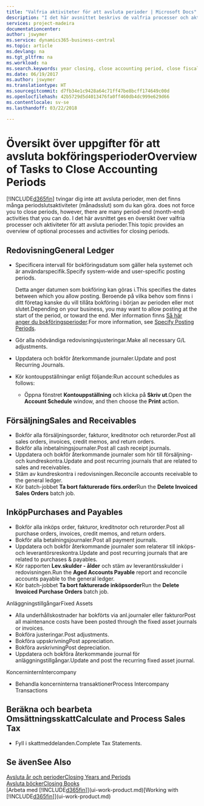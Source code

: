```yaml
---
title: "Valfria aktiviteter för att avsluta perioder | Microsoft Docs"
description: "I det här avsnittet beskrivs de valfria processer och aktiviteter för att avsluta bokföringsperioder i Business Central."
services: project-madeira
documentationcenter: 
author: jswymer
ms.service: dynamics365-business-central
ms.topic: article
ms.devlang: na
ms.tgt_pltfrm: na
ms.workload: na
ms.search.keywords: year closing, close accounting period, close fiscal year, aging, creditor payments, vendor payments
ms.date: 06/19/2017
ms.author: jswymer
ms.translationtype: HT
ms.sourcegitcommit: d7fb34e1c9428a64c71ff47be8bcff174649c00d
ms.openlocfilehash: 42b5729d5d4013476fa0ff460db4dc999e629d66
ms.contentlocale: sv-se
ms.lasthandoff: 03/22/2018

---
```

# <a name="overview-of-tasks-to-close-accounting-periods"></a><span data-ttu-id="76515-103">Översikt över uppgifter för att avsluta bokföringsperioder</span><span class="sxs-lookup"><span data-stu-id="76515-103">Overview of Tasks to Close Accounting Periods</span></span>
[!INCLUDE[d365fin](includes/d365fin_md.md)]<span data-ttu-id="76515-104"> tvingar dig inte att avsluta perioder, men det finns många periodslutsaktiviteter (månadsslut) som du kan göra.</span><span class="sxs-lookup"><span data-stu-id="76515-104"> does not force you to close periods, however, there are many period-end (month-end) activities that you can do.</span></span> <span data-ttu-id="76515-105">I det här avsnittet ges en översikt över valfria processer och aktiviteter för att avsluta perioder.</span><span class="sxs-lookup"><span data-stu-id="76515-105">This topic provides an overview of optional processes and activities for closing periods.</span></span>  

## <a name="general-ledger"></a><span data-ttu-id="76515-106">Redovisning</span><span class="sxs-lookup"><span data-stu-id="76515-106">General Ledger</span></span>
* <span data-ttu-id="76515-107">Specificera intervall för bokföringsdatum som gäller hela systemet och är användarspecifik.</span><span class="sxs-lookup"><span data-stu-id="76515-107">Specify system-wide and user-specific posting periods.</span></span>  

    <span data-ttu-id="76515-108">Detta anger datumen som bokföring kan göras i.</span><span class="sxs-lookup"><span data-stu-id="76515-108">This specifies the dates between which you allow posting.</span></span> <span data-ttu-id="76515-109">Beroende på vilka behov som finns i ditt företag kanske du vill tillåta bokföring i början av perioden eller mot slutet.</span><span class="sxs-lookup"><span data-stu-id="76515-109">Depending on your business, you may want to allow posting at the start of the period, or toward the end.</span></span> <span data-ttu-id="76515-110">Mer information finns [Så här anger du bokföringsperioder](finance-how-specify-posting-periods.md).</span><span class="sxs-lookup"><span data-stu-id="76515-110">For more information, see [Specify Posting Periods](finance-how-specify-posting-periods.md).</span></span>  
* <span data-ttu-id="76515-111">Gör alla nödvändiga redovisningsjusteringar.</span><span class="sxs-lookup"><span data-stu-id="76515-111">Make all necessary G/L adjustments.</span></span>  
* <span data-ttu-id="76515-112">Uppdatera och bokför återkommande journaler.</span><span class="sxs-lookup"><span data-stu-id="76515-112">Update and post Recurring Journals.</span></span>  
  <!--* Process Consolidations-->
* <span data-ttu-id="76515-113">Kör kontouppställningar enligt följande:</span><span class="sxs-lookup"><span data-stu-id="76515-113">Run account schedules as follows:</span></span>  
  * <span data-ttu-id="76515-114">Öppna fönstret **Kontouppställning** och klicka på **Skriv ut**.</span><span class="sxs-lookup"><span data-stu-id="76515-114">Open the **Account Schedule** window, and then choose the **Print** action.</span></span>  

## <a name="sales-and-receivables"></a><span data-ttu-id="76515-115">Försäljning</span><span class="sxs-lookup"><span data-stu-id="76515-115">Sales and Receivables</span></span>
* <span data-ttu-id="76515-116">Bokför alla försäljningsorder, fakturor, kreditnotor och returorder.</span><span class="sxs-lookup"><span data-stu-id="76515-116">Post all sales orders, invoices, credit memos, and return orders.</span></span>  
* <span data-ttu-id="76515-117">Bokför alla inbetalningsjournaler.</span><span class="sxs-lookup"><span data-stu-id="76515-117">Post all cash receipt journals.</span></span>  
* <span data-ttu-id="76515-118">Uppdatera och bokför återkommande journaler som hör till försäljning- och kundreskontra.</span><span class="sxs-lookup"><span data-stu-id="76515-118">Update and post recurring journals that are related to sales and receivables.</span></span>  
* <span data-ttu-id="76515-119">Stäm av kundreskontra i redovisningen.</span><span class="sxs-lookup"><span data-stu-id="76515-119">Reconcile accounts receivable to the general ledger.</span></span>  
* <span data-ttu-id="76515-120">Kör batch-jobbet **Ta bort fakturerade förs.order**</span><span class="sxs-lookup"><span data-stu-id="76515-120">Run the **Delete Invoiced Sales Orders** batch job.</span></span>  

## <a name="purchases-and-payables"></a><span data-ttu-id="76515-121">Inköp</span><span class="sxs-lookup"><span data-stu-id="76515-121">Purchases and Payables</span></span>
* <span data-ttu-id="76515-122">Bokför alla inköps order, fakturor, kreditnotor och returorder.</span><span class="sxs-lookup"><span data-stu-id="76515-122">Post all purchase orders, invoices, credit memos, and return orders.</span></span>  
* <span data-ttu-id="76515-123">Bokför alla betalningsjournaler.</span><span class="sxs-lookup"><span data-stu-id="76515-123">Post all payment journals.</span></span>  
* <span data-ttu-id="76515-124">Uppdatera och bokför återkommande journaler som relaterar till inköps- och leverantörsreskontra.</span><span class="sxs-lookup"><span data-stu-id="76515-124">Update and post recurring journals that are related to purchases & payables.</span></span>  
* <span data-ttu-id="76515-125">Kör rapporten **Lev.skulder - ålder** och stäm av leverantörsskulder i redovisningen.</span><span class="sxs-lookup"><span data-stu-id="76515-125">Run the **Aged Accounts Payable** report and reconcile accounts payable to the general ledger.</span></span>  
* <span data-ttu-id="76515-126">Kör batch-jobbet **Ta bort fakturerade inköpsorder**</span><span class="sxs-lookup"><span data-stu-id="76515-126">Run the **Delete Invoiced Purchase Orders** batch job.</span></span>  

<span data-ttu-id="76515-127">Anläggningstillgångar</span><span class="sxs-lookup"><span data-stu-id="76515-127">Fixed Assets</span></span>
* <span data-ttu-id="76515-128">Alla underhållskostnader har bokförts via anl.journaler eller fakturor</span><span class="sxs-lookup"><span data-stu-id="76515-128">Post all maintenance costs have been posted through the fixed asset journals or invoices.</span></span>
* <span data-ttu-id="76515-129">Bokföra justeringar.</span><span class="sxs-lookup"><span data-stu-id="76515-129">Post adjustments.</span></span>
* <span data-ttu-id="76515-130">Bokföra uppskrivning</span><span class="sxs-lookup"><span data-stu-id="76515-130">Post appreciation.</span></span>
* <span data-ttu-id="76515-131">Bokföra avskrivning</span><span class="sxs-lookup"><span data-stu-id="76515-131">Post depreciation.</span></span>
* <span data-ttu-id="76515-132">Uppdatera och bokföra återkommande journal för anläggningstillgångar.</span><span class="sxs-lookup"><span data-stu-id="76515-132">Update and post the recurring fixed asset journal.</span></span>

<span data-ttu-id="76515-133">Koncernintern</span><span class="sxs-lookup"><span data-stu-id="76515-133">Intercompany</span></span>
* <span data-ttu-id="76515-134">Behandla koncerninterna transaktioner</span><span class="sxs-lookup"><span data-stu-id="76515-134">Process Intercompany Transactions</span></span>

## <a name="calculate-and-process-sales-tax"></a><span data-ttu-id="76515-135">Beräkna och bearbeta Omsättningsskatt</span><span class="sxs-lookup"><span data-stu-id="76515-135">Calculate and Process Sales Tax</span></span>
* <span data-ttu-id="76515-136">Fyll i skattmeddelanden.</span><span class="sxs-lookup"><span data-stu-id="76515-136">Complete Tax Statements.</span></span>  

## <a name="see-also"></a><span data-ttu-id="76515-137">Se även</span><span class="sxs-lookup"><span data-stu-id="76515-137">See Also</span></span>
[<span data-ttu-id="76515-138">Avsluta år och perioder</span><span class="sxs-lookup"><span data-stu-id="76515-138">Closing Years and Periods</span></span>](year-close-years-periods.md)  
[<span data-ttu-id="76515-139">Avsluta böcker</span><span class="sxs-lookup"><span data-stu-id="76515-139">Closing Books</span></span>](year-close-books.md)  
<span data-ttu-id="76515-140">[Arbeta med [!INCLUDE[d365fin](includes/d365fin_md.md)]](ui-work-product.md)</span><span class="sxs-lookup"><span data-stu-id="76515-140">[Working with [!INCLUDE[d365fin](includes/d365fin_md.md)]](ui-work-product.md)</span></span>

